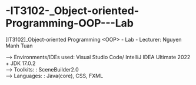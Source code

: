 # -IT3102-_Object-oriented-Programming-OOP---Lab
[IT3102]_Object-oriented Programming &lt;OOP> - Lab - Lecturer: Nguyen Manh Tuan

--> Environments/IDEs used: Visual Studio Code/ IntelliJ IDEA Ultimate 2022 + JDK 17.0.2
<br>
--> Toolkits:             : SceneBuilder2.0
<br>
--> Languages:            : Java(core), CSS, FXML

